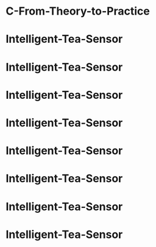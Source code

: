 # C-From-Theory-to-Practice
# Intelligent-Tea-Sensor
# Intelligent-Tea-Sensor
# Intelligent-Tea-Sensor
# Intelligent-Tea-Sensor
# Intelligent-Tea-Sensor
# Intelligent-Tea-Sensor
# Intelligent-Tea-Sensor
# Intelligent-Tea-Sensor
